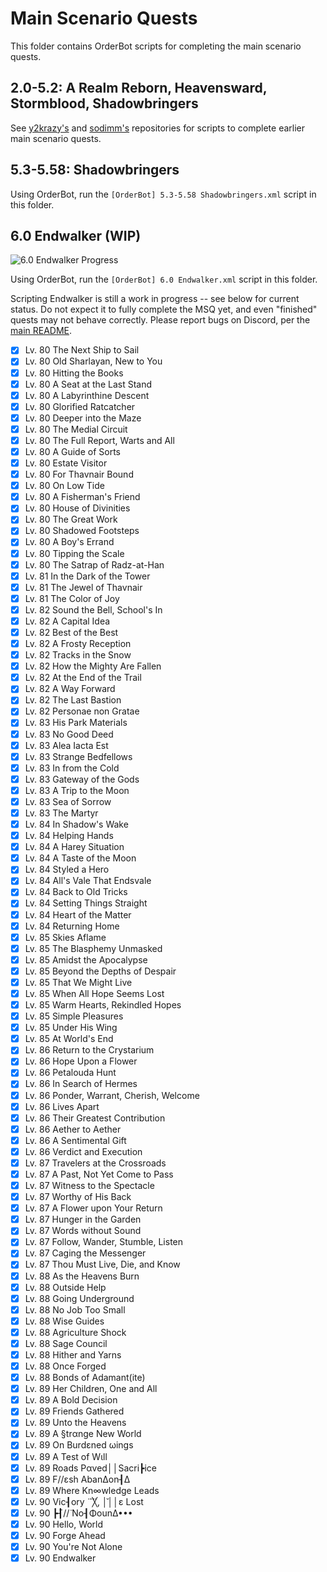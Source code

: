 # Main Scenario Quests

This folder contains OrderBot scripts for completing the main scenario quests.

## 2.0-5.2: A Realm Reborn, Heavensward, Stormblood, Shadowbringers

See [y2krazy's][100] and [sodimm's][101] repositories for scripts to complete earlier main scenario quests.

[100]: https://github.com/y2krazy/Rebornbuddy-Profiles "y2krazy's RebornBuddy Profiles"
[101]: https://github.com/sodimm/RebornBuddy "sodimm's RebornBuddy Profiles"

## 5.3-5.58: Shadowbringers

Using OrderBot, run the `[OrderBot] 5.3-5.58 Shadowbringers.xml` script in this folder.

## 6.0 Endwalker (WIP)

![6.0 Endwalker Progress][300]

Using OrderBot, run the `[OrderBot] 6.0 Endwalker.xml` script in this folder.

Scripting Endwalker is still a work in progress -- see below for current status. Do not expect it to fully complete the MSQ yet, and even "finished" quests may not behave correctly.  Please report bugs on Discord, per the [main README][301].

<!--
To update progress bar, change the first number in URL:
Before: https://progress-bar.dev/62
After: https://progress-bar.dev/70
-->
[300]: https://progress-bar.dev/106/?scale=106&title=6.0%20Endwalker&suffix=/106%20Quests&width=256 "6.0 Endwalker Progress"
[301]: ../../README.md "README.md#troubleshooting"

- [x] Lv. 80 The Next Ship to Sail
- [x] Lv. 80 Old Sharlayan, New to You
- [x] Lv. 80 Hitting the Books
- [x] Lv. 80 A Seat at the Last Stand
- [x] Lv. 80 A Labyrinthine Descent
- [x] Lv. 80 Glorified Ratcatcher
- [x] Lv. 80 Deeper into the Maze
- [x] Lv. 80 The Medial Circuit
- [x] Lv. 80 The Full Report, Warts and All
- [x] Lv. 80 A Guide of Sorts
- [x] Lv. 80 Estate Visitor
- [x] Lv. 80 For Thavnair Bound
- [x] Lv. 80 On Low Tide
- [x] Lv. 80 A Fisherman's Friend
- [x] Lv. 80 House of Divinities
- [x] Lv. 80 The Great Work
- [x] Lv. 80 Shadowed Footsteps
- [x] Lv. 80 A Boy's Errand
- [x] Lv. 80 Tipping the Scale
- [x] Lv. 80 The Satrap of Radz-at-Han
- [x] Lv. 81 In the Dark of the Tower
- [x] Lv. 81 The Jewel of Thavnair
- [x] Lv. 81 The Color of Joy
- [x] Lv. 82 Sound the Bell, School's In
- [x] Lv. 82 A Capital Idea
- [x] Lv. 82 Best of the Best
- [x] Lv. 82 A Frosty Reception
- [x] Lv. 82 Tracks in the Snow
- [x] Lv. 82 How the Mighty Are Fallen
- [x] Lv. 82 At the End of the Trail
- [x] Lv. 82 A Way Forward
- [x] Lv. 82 The Last Bastion
- [x] Lv. 82 Personae non Gratae
- [x] Lv. 83 His Park Materials
- [x] Lv. 83 No Good Deed
- [x] Lv. 83 Alea Iacta Est
- [x] Lv. 83 Strange Bedfellows
- [x] Lv. 83 In from the Cold
- [x] Lv. 83 Gateway of the Gods
- [x] Lv. 83 A Trip to the Moon
- [x] Lv. 83 Sea of Sorrow
- [x] Lv. 83 The Martyr
- [x] Lv. 84 In Shadow's Wake
- [x] Lv. 84 Helping Hands
- [x] Lv. 84 A Harey Situation
- [x] Lv. 84 A Taste of the Moon
- [x] Lv. 84 Styled a Hero
- [x] Lv. 84 All's Vale That Endsvale
- [x] Lv. 84 Back to Old Tricks
- [x] Lv. 84 Setting Things Straight
- [x] Lv. 84 Heart of the Matter
- [x] Lv. 84 Returning Home
- [x] Lv. 85 Skies Aflame
- [x] Lv. 85 The Blasphemy Unmasked
- [x] Lv. 85 Amidst the Apocalypse
- [x] Lv. 85 Beyond the Depths of Despair
- [x] Lv. 85 That We Might Live
- [x] Lv. 85 When All Hope Seems Lost
- [x] Lv. 85 Warm Hearts, Rekindled Hopes
- [x] Lv. 85 Simple Pleasures
- [x] Lv. 85 Under His Wing
- [x] Lv. 85 At World's End
- [X] Lv. 86 Return to the Crystarium
- [X] Lv. 86 Hope Upon a Flower
- [X] Lv. 86 Petalouda Hunt
- [X] Lv. 86 In Search of Hermes
- [X] Lv. 86 Ponder, Warrant, Cherish, Welcome
- [X] Lv. 86 Lives Apart
- [X] Lv. 86 Their Greatest Contribution
- [X] Lv. 86 Aether to Aether
- [X] Lv. 86 A Sentimental Gift
- [X] Lv. 86 Verdict and Execution
- [X] Lv. 87 Travelers at the Crossroads
- [X] Lv. 87 A Past, Not Yet Come to Pass
- [X] Lv. 87 Witness to the Spectacle
- [X] Lv. 87 Worthy of His Back
- [X] Lv. 87 A Flower upon Your Return
- [X] Lv. 87 Hunger in the Garden
- [X] Lv. 87 Words without Sound
- [X] Lv. 87 Follow, Wander, Stumble, Listen
- [X] Lv. 87 Caging the Messenger
- [X] Lv. 87 Thou Must Live, Die, and Know
- [X] Lv. 88 As the Heavens Burn
- [X] Lv. 88 Outside Help
- [X] Lv. 88 Going Underground
- [X] Lv. 88 No Job Too Small
- [X] Lv. 88 Wise Guides
- [X] Lv. 88 Agriculture Shock
- [X] Lv. 88 Sage Council
- [X] Lv. 88 Hither and Yarns
- [X] Lv. 88 Once Forged
- [X] Lv. 88 Bonds of Adamant(ite)
- [X] Lv. 89 Her Children, One and All
- [X] Lv. 89 A Bold Decision
- [X] Lv. 89 Friends Gathered
- [X] Lv. 89 Unto the Heavens
- [X] Lv. 89 A §trαnge New World
- [X] Lv. 89 On Burdεned ωings
- [X] Lv. 89 Α Test of Wιll
- [X] Lv. 89 Roads Pαved││Sacri┣ice
- [X] Lv. 89 F//εsh AbanΔon┨Δ
- [X] Lv. 89 Where Kn∞wledge Leads
- [X] Lv. 90 Vic┨οry  ̈ ̈ ̈╳, │̆││ε Lost
- [X] Lv. 90 ┣┨̈//̈ No┨ΦounΔ•••
- [X] Lv. 90 Hello, World
- [X] Lv. 90 Forge Ahead
- [X] Lv. 90 You're Not Alone
- [X] Lv. 90 Endwalker
